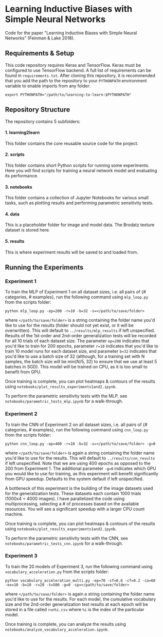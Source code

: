 # Learning Inductive Biases with Simple Neural Networks

Code for the paper "Learning Inductive
Biases with Simple Neural Networks" (Feinman & Lake 2018).

## Requirements & Setup
This code repository requires Keras and TensorFlow. Keras must be
configured to use TensorFlow backend. A full list of requirements can be found
in `requirements.txt`. After cloning this repository, it is recommended that
you add the path to the repository to your `PYTHONPATH` environment variable
to enable imports from any folder:

    export PYTHONPATH="/path/to/learning-to-learn:$PYTHONPATH"


## Repository Structure
The repository contains 5 subfolders:

#### 1. learning2learn
This folder contains the core reusable source code for the project.

#### 2. scripts
This folder contains short Python scripts for running some experiments. Here
you will find scripts for training a neural network model and evaluating its
performance.

#### 3. notebooks
This folder contains a collection of Jupyter Notebooks for various small tasks,
such as plotting results and performing parametric sensitivity tests.

#### 4. data
This is a placeholder folder for image and model data. The Brodatz texture
dataset is stored here.

#### 5. results
This is where experiment results will be saved to and loaded from.

## Running the Experiments

### Experiment 1

To train the MLP of Experiment 1 on all dataset sizes, i.e. all pairs of
{# categories, # examples}, run the following command using `mlp_loop.py` from
the scripts folder:

    python mlp_loop.py -ep=200 -r=10 -b=32 -s=</path/to/save/folder>

where `</path/to/save/folder>` is a string containing the folder name you'd like
to use for the results (folder should not yet exist, or it will be overwritten).
This will default to `../results/mlp_results` if left unspecified. Results
of the 1st-order and 2nd-order generalization tests will be recorded for all 10
trials of each dataset size.
The parameter `ep=200` indicates that you'd like to train for 200 epochs,
parameter `r=10` indicates that you'd like to train 10 model runs for each
dataset size, and parameter `b=32` indicates that you'd like to use a batch
size of 32 (although, for a training set with N samples, the batch size will be
min(N/5, 32) to ensure that we use at least 5 batches in SGD). This model will
be trained on CPU, as it is too small to benefit from GPU.

Once training is complete, you can plot heatmaps & contours of the results using
`notebooks/plot_results_experiments1and2.ipynb`.

To perform the parametric sensitivity tests with the MLP, see
`notebooks/parametric_tests_mlp.ipynb` for a walk-through.

### Experiment 2

To train the CNN of Experiment 2 on all dataset sizes, i.e. all pairs of
{# categories, # examples}, run the following command using `cnn_loop.py` from
the scripts folder:

    python cnn_loop.py -ep=400 -r=10 -b=32 -s=</path/to/save/folder> -g=0

where `</path/to/save/folder>` is again a string containing the folder name
you'd like to use for the results. This will default to
`../results/cnn_results` if left unspecified. Note that we are using 400
epochs as opposed to the 200 from Experiment 1. The additional parameter `-g=0`
indicates which GPU you would like to use for training, as this experiment will
benefit significantly from GPU speedup. Defaults to the system default if left
unspecified.

A bottleneck of this experiment is the building of the image datasets used for
the generalization tests. These datasets each contain 1000 trials
(1000x4 = 4000 images). I have parallelized the code using multiprocessing,
selecting a # of processes based on the available resources. You will see a
significant speedup with a larger CPU count machine.

Once training is complete, you can plot heatmaps & contours of the results using
`notebooks/plot_results_experiments1and2.ipynb`.

To perform the parametric sensitivity tests with the CNN, see
`notebooks/parametric_tests_cnn.ipynb` for a walk-through.

### Experiment 3

To train the 20 models of Experiment 3, run the following command using
`vocabulary_acceleration.py` from the scripts folder:

    python vocabulary_acceleration_multi.py -ep=70 -sf=0.6 -cf=0.2 -ca=60 -ex=10 -b=10 -r=20 -t=500 -g=0 -sp=</path/to/save/folder>

where `</path/to/save/folder>` is again a string containing the folder name
you'd like to use for the results. For each model, the cumulative vocabulary
size and the 2nd-order generalization test results at each epoch will be stored
in a file called `run%i.csv` where `%i` is the index of the particular model.

Once training is complete, you can analyze the results using
`notebooks/analyze_vocabulary_acceleration.ipynb`.